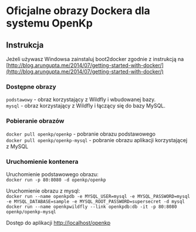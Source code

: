 # Oficjalne obrazy Dockera dla systemu OpenKp

## Instrukcja

Jeżeli używasz Windowsa zainstaluj boot2docker zgodnie z instrukcją na [http://blog.arungupta.me/2014/07/getting-started-with-docker/](http://blog.arungupta.me/2014/07/getting-started-with-docker/)

### Dostępne obrazy
 `podstawowy` - obraz korzystający z Wildfly i wbudowanej bazy.  
 `mysql` - obraz korzystający z Wildfly i łączący się do bazy MySQL.

### Pobieranie obrazów
`docker pull openkp/openkp`  - pobranie obrazu podstawowego  
`docker pull openkp/openkp-mysql` - pobranie obrazu aplikacji korzystającej z MySQL

### Uruchomienie kontenera
Uruchomienie podstawowego obrazu:  
`docker run -p 80:8080 -d openkp/openkp`  

Uruchomienie obrazu z mysql:  
`docker run --name openkpdb -e MYSQL_USER=mysql -e MYSQL_PASSWORD=mysql -e MYSQL_DATABASE=sample -e MYSQL_ROOT_PASSWORD=supersecret -d mysql`  
`docker run --name openkpwildfly --link openkpdb:db -it -p 80:8080 openkp/openkp-mysql`

Dostęp do aplikacji [http://localhost/openkp](http://localhost/openkp)
